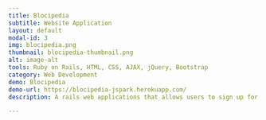 ```yaml
---
title: Blocipedia
subtitle: Website Application
layout: default
modal-id: 3
img: blocipedia.png
thumbnail: blocipedia-thumbnail.png
alt: image-alt
tools: Ruby on Rails, HTML, CSS, AJAX, jQuery, Bootstrap
category: Web Development
demo: Blocipedia
demo-url: https://blocipedia-jspark.herokuapp.com/
description: A rails web applications that allows users to sign up for a standard account and create, view, and update public markdown-based wikis. Stripe payment solution was implemented for users who want to upgrade to premium membership. Premium members can create private wikis. Premium users can add and remove collaborators to view and edit on their private wikis. Authorization and Authentication was created using Devise and Pundit.

---
```

